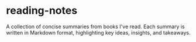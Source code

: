 # reading-notes
A collection of concise summaries from books I've read. Each summary is written in Markdown format, highlighting key ideas, insights, and takeaways. 
